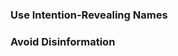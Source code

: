 ### Use Intention-Revealing Names
### Avoid Disinformation
<!--stackedit_data:
eyJoaXN0b3J5IjpbLTEzMDk4OTM2MjJdfQ==
-->